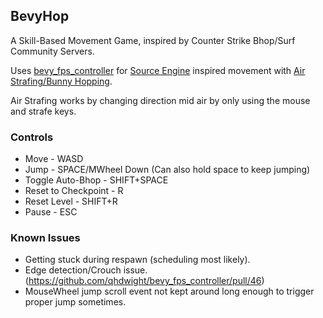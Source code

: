 
## BevyHop

A Skill-Based Movement Game, inspired by Counter Strike Bhop/Surf Community Servers.

Uses [bevy_fps_controller](https://github.com/qhdwight/bevy_fps_controller) for [Source Engine](https://en.wikipedia.org/wiki/Source_(game_engine)) inspired movement with [Air Strafing/Bunny Hopping](https://adrianb.io/2015/02/14/bunnyhop.html).

Air Strafing works by changing direction mid air by only using the mouse and strafe keys.


### Controls

- Move - WASD
- Jump - SPACE/MWheel Down (Can also hold space to keep jumping)
- Toggle Auto-Bhop - SHIFT+SPACE
- Reset to Checkpoint - R
- Reset Level - SHIFT+R
- Pause - ESC


### Known Issues

- Getting stuck during respawn (scheduling most likely).
- Edge detection/Crouch issue. (https://github.com/qhdwight/bevy_fps_controller/pull/46)
- MouseWheel jump scroll event not kept around long enough to trigger proper jump sometimes.




